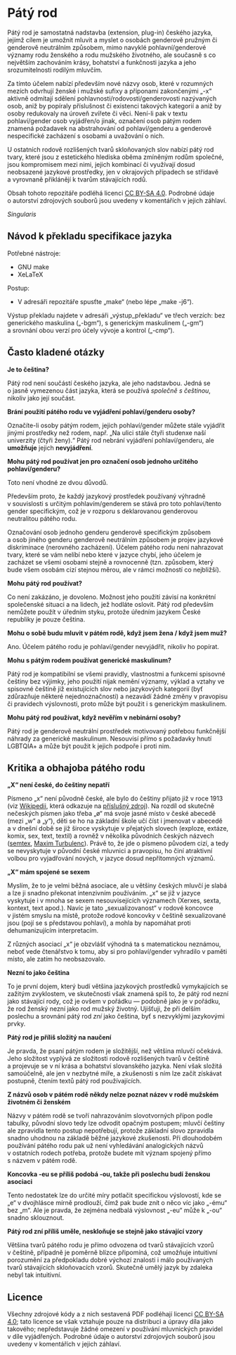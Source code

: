 <!--

Pátý rod, README
Copyright (c) 2021 Singularis <singularis@volny.cz>

Toto dílo je dílem svobodné kultury; můžete ho šířit a modifikovat pod
podmínkami licence Creative Commons Attribution-ShareAlike 4.0 International
vydané neziskovou organizací Creative Commons. Text licence je přiložený
k tomuto projektu nebo ho můžete najít na webové adrese:

https://creativecommons.org/licenses/by-sa/4.0/

-->

# Pátý rod

Pátý rod je samostatná nadstavba (extension, plug-in) českého jazyka,
jejímž cílem je umožnit mluvit a myslet o osobách genderově pružným
či genderově neutrálním způsobem, mimo navyklé pohlavní/genderové významy
rodu ženského a rodu mužského životného, ale současně s co největším
zachováním krásy, bohatství a funkčnosti jazyka a jeho srozumitelnosti
rodilým mluvčím.

Za tímto účelem nabízí především nové názvy osob, které v rozumných mezích
odvrhují ženské i mužské sufixy a příponami zakončenými „-x“
aktivně odmítají sdělení pohlavnosti/rodovosti/genderovosti nazývaných osob,
aniž by popíraly příslušnost či existenci takových kategorií
a aniž by osoby redukovaly na úroveň zvířete či věci.
Není-li pak v textu pohlaví/gender osob vyjádřen/o jinak,
označení osob pátým rodem znamená požadavek
na abstrahování od pohlaví/genderu a genderově nespecifické zacházení
s osobami a uvažování o nich.

U ostatních rodově rozlišených tvarů skloňovaných slov nabízí pátý rod tvary,
které jsou z estetického hlediska oběma zmíněným rodům společné,
jsou kompromisem mezi nimi, jejich kombinací či využívají
dosud neobsazené jazykové prostředky, jen v okrajových případech
se střídavě a vyrovnaně přiklánějí k tvarům stávajících rodů.

Obsah tohoto repozitáře podléhá licenci [CC BY-SA 4.0](https://creativecommons.org/licenses/by-sa/4.0/).
Podrobné údaje o autorství zdrojových souborů jsou uvedeny v komentářích v jejich záhlaví.

*Singularis*

## Návod k překladu specifikace jazyka

Potřebné nástroje:

* GNU make
* XeLaTeX

Postup:

* V adresáři repozitáře spusťte „make“ (nebo lépe „make -j6“).

Výstup překladu najdete v adresáři „výstup\_překladu“ ve třech verzích:
bez generického maskulina („-bgm“), s generickým maskulinem („-gm“)
a srovnání obou verzí pro účely vývoje a kontrol („-cmp“).

## Často kladené otázky

**Je to čeština?**

Pátý rod není součástí českého jazyka, ale jeho nadstavbou.
Jedná se o jasně vymezenou část jazyka, která se používá *společně s češtinou*,
nikoliv jako její součást.

**Brání použití pátého rodu ve vyjádření pohlaví/genderu osoby?**

Označíte-li osoby pátým rodem, jejich pohlaví/gender můžete stále vyjádřit
jinými prostředky než rodem, např. „Na ulici stále čtyři studenxe naší
univerzity (čtyři ženy).“ Pátý rod nebrání vyjádření pohlaví/genderu,
ale **umožňuje** jejich **nevyjádření**.

**Mohu pátý rod používat jen pro označení osob jednoho určitého pohlaví/genderu?**

Toto není vhodné ze dvou důvodů.

Především proto, že každý jazykový prostředek používaný výhradně v souvislosti
s určitým pohlavím/genderem se stává pro toto pohlaví/tento gender specifickým,
což je v rozporu s deklarovanou genderovou neutralitou pátého rodu.

Označování osob jednoho genderu genderově specifickým způsobem
a osob jiného genderu genderově neutrálním způsobem je projev jazykové
diskriminace (nerovného zacházení). Účelem pátého rodu není
nahrazovat tvary, které se vám nelíbí nebo které v jazyce chybí,
jeho účelem je zacházet se všemi osobami stejně a rovnocenně
(tzn. způsobem, který bude všem osobám cizí stejnou měrou,
ale v rámci možností co nejbližší).

**Mohu pátý rod používat?**

Co není zakázáno, je dovoleno. Možnost jeho použití závisí
na konkrétní společenské situaci a na lidech, jež hodláte oslovit.
Pátý rod především nemůžete použít v úředním styku, protože úředním jazykem
České republiky je pouze čeština.

**Mohu o sobě budu mluvit v pátém rodě, když jsem žena / když jsem muž?**

Ano. Účelem pátého rodu je pohlaví/gender nevyjádřit, nikoliv ho popírat.

**Mohu s pátým rodem používat generické maskulinum?**

Pátý rod je kompatibilní se všemi pravidly, vlastnostmi a funkcemi
spisovné češtiny bez výjimky, jeho použití nijak nemění významy,
výklad a vztahy ve spisovné češtině již existujících slov nebo jazykových kategorií
(byť zdůrazňuje některé nejednoznačnosti) a nezavádí žádné změny v pravopisu
či pravidech výslovnosti, proto může být použit i s generickým maskulinem.

**Mohu pátý rod používat, když nevěřím v nebinární osoby?**

Pátý rod je genderově neutrální prostředek motivovaný potřebou funkčnější
náhrady za generické maskulinum. Nesouvisí přímo s požadavky
hnutí LGBTQIA+ a může být použit k jejich podpoře i proti nim.

## Kritika a obhajoba pátého rodu

**„X“ není české, do češtiny nepatří**

Písmeno „x“ není původně české, ale bylo do češtiny přijato již v roce 1913
(viz [Wikipedii](https://cs.wikipedia.org/wiki/X), která odkazuje
na [příslušný zdroj](http://nase-rec.ujc.cas.cz/archiv.php?lang=en&art=3705)).
Na rozdíl od skutečně nečeských písmen jako třeba „ø“ má svoje jasné místo
v české abecedě (mezi „w“ a „y“), děti se ho na základní škole učí číst
i jmenovat v abecedě a v dnešní době se již široce vyskytuje v přejatých slovech
(exploze, extáze, komix, sex, text, textil) a rovněž v několika původních
českých názvech ([semtex](https://cs.wikipedia.org/wiki/Semtex),
[Maxim Turbulenc](https://cs.wikipedia.org/wiki/Maxim_Turbulenc)).
Právě to, že jde o písmeno původem cizí, a tedy se nevyskytuje v původní
české mluvnici a pravopisu, ho činí atraktivní volbou pro vyjadřování nových,
v jazyce dosud nepřítomných významů.

**„X“ mám spojené se sexem**

Myslím, že to je velmi běžná asociace, ale u většiny českých mluvčí je slabá
a lze ji snadno překonat intenzivním používáním. „x“ se již v jazyce
vyskytuje i v mnoha se sexem nesouvisejících významech (Xerxes, sexta,
kontext, text apod.). Navíc je tato „sexualizovanost“ v rodové koncovce
v jistém smyslu na místě, protože rodové koncovky v češtině sexualizované
jsou (pojí se s představou pohlaví), a mohla by napomáhat proti
dehumanizujícím interpretacím.

Z různých asociací „x“ je obzvlášť výhodná ta s matematickou neznámou, neboť vede
čtenářstvo k tomu, aby si pro pohlaví/gender vyhradilo v paměti místo,
ale zatím ho neobsazovalo.

**Nezní to jako čeština**

To je první dojem, který budí většina jazykových prostředků vymykajících
se zažitým zvyklostem, ve skutečnosti však znamená spíš to, že pátý rod
nezní jako stávající rody, což je ovšem v pořádku — podobně jako
je v pořádku, že rod ženský nezní jako rod mužský životný.
Ujišťuji, že při delším poslechu a srovnání pátý rod *zní* jako čeština,
byť s nezvyklými jazykovými prvky.

**Pátý rod je příliš složitý na naučení**

Je pravda, že psaní pátým rodem je složitější, než většina mluvčí očekává.
Jeho složitost vyplývá ze složitosti rodově rozlišených tvarů v češtině
a projevuje se v ní krása a bohatství slovanského jazyka.
Není však složitá samoúčelně, ale jen v nezbytné míře, a zkušenosti
s ním lze začít získávat postupně, čtením textů pátý rod používajících.

**Z názvů osob v pátém rodě někdy nelze poznat název v rodě mužském životném či ženském**

Názvy v pátém rodě se tvoří nahrazováním slovotvorných přípon podle tabulky,
původní slovo tedy lze odvodit opačným postupem; mluvčí češtiny ale zpravidla
tento postup nepotřebují, protože základní slovo zpravidla snadno uhodnou
na základě běžné jazykové zkušenosti. Při dlouhodobém používání pátého rodu
pak už není vyhledávání analogických názvů v ostatních rodech potřeba,
protože budete mít význam spojený přímo s názvem v pátém rodě.

**Koncovka -eu se příliš podobá -ou, takže při poslechu budí ženskou asociaci**

Tento nedostatek lze do určité míry potlačit specifickou výslovostí, kde se „e“
v dvojhlásce mírně prodlouží, čímž pak bude znít o něco víc jako „-ému“ bez „m“.
Ale je pravda, že zejména nedbalá výslovnost „-eu“ může k „-ou“ snadno
sklouznout.

**Pátý rod zní příliš uměle, neskloňuje se stejně jako stávající vzory**

Většina tvarů pátého rodu je přímo odvozena od tvarů stávajících vzorů
v češtině, případně je poměrně blízce připomíná, což umožňuje intuitivní
porozumění za předpokladu dobré výchozí znalosti i málo používaných tvarů
stávajících skloňovacích vzorů. Skutečně umělý jazyk by zdaleka nebyl
tak intuitivní.

## Licence

Všechny zdrojové kódy a z nich sestavená PDF podléhají licenci
[CC BY-SA 4.0](https://creativecommons.org/licenses/by-sa/4.0/);
tato licence se však vztahuje pouze na distribuci a úpravy díla jako takového;
nepředstavuje žádné omezení v používání mluvnických pravidel v díle vyjádřených.
Podrobné údaje o autorství zdrojových souborů jsou uvedeny v komentářích
v jejich záhlaví.
